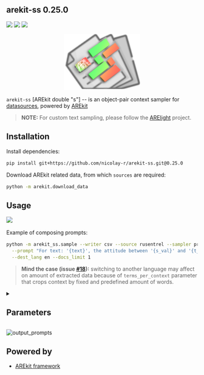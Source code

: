 ## arekit-ss 0.25.0

![](https://img.shields.io/badge/Python-3.9-brightgreen.svg)
![](https://img.shields.io/badge/AREkit-0.24.0-orange.svg)
[![](https://colab.research.google.com/assets/colab-badge.svg)](https://colab.research.google.com/github/nicolay-r/arekit-ss/blob/master/arekit_ss.ipynb)

<p align="center">
    <img src="logo.png"/>
</p>

`arekit-ss` [AREkit double "s"] -- is an object-pair context sampler 
for [datasources](https://github.com/nicolay-r/AREkit/wiki/Binded-Sources), 
powered by [AREkit](https://github.com/nicolay-r/AREkit)

> **NOTE:** For custom text sampling, please follow the [ARElight](https://github.com/nicolay-r/ARElight) project.

## Installation

Install dependencies:
```bash
pip install git+https://github.com/nicolay-r/arekit-ss.git@0.25.0
```

Download AREkit related data, from which `sources` are required:
```bash
python -m arekit.download_data
```

## Usage
[![](https://colab.research.google.com/assets/colab-badge.svg)](https://colab.research.google.com/github/nicolay-r/arekit-ss/blob/master/arekit_ss.ipynb)

Example of composing prompts:
```bash
python -m arekit_ss.sample --writer csv --source rusentrel --sampler prompt \
  --prompt "For text: '{text}', the attitude between '{s_val}' and '{t_val}' is: '{label_val}'" \
  --dest_lang en --docs_limit 1
```

> **Mind the case (issue [#18](https://github.com/nicolay-r/arekit-ss/issues/18)):**
> switching to another language may affect on amount of extracted data because of `terms_per_context`
> parameter that crops context by fixed and predefined amount of words.

<details>
<summary>

## Parameters
</summary>

* `source` -- source name from the list of the [supported sources](https://github.com/nicolay-r/arekit-ss/blob/master/arekit_ss/sources/src_list.py).
    * `terms_per_context` -- amount of words (terms) in between SOURCE and TARGET objects.
    * `object-source-types` -- filter specific source object types
    * `object-target-types` -- filter specific target object types
    * `relation_types` -- list of types, in which items separated with `|` char; all by default
    * `splits` -- Manual selection of the data-types related splits that should be chosen for the sampling process; 
      types should be separated by ':' sign; for example: 'train:test'
* `sampler` -- List of the supported samplers:
    * `nn` -- CNN/LSTM architecture related, including frames annotation from [RuSentiFrames](https://github.com/nicolay-r/RuSentiFrames).
        * `no-vectorize` -- flag is applicable only for `nn`, and denotes no need to generate embeddings for features
    * `bert` -- BERT-based, single-input sequence.
    * `prompt` -- prompt-based sampler for LLM systems [[prompt engeneering guide]](https://github.com/dair-ai/Prompt-Engineering-Guide)
        * `prompt` -- text of the prompt which includes the following parameters:
          * `{text}` is an original text of the sample
          * `{s_val}` and `{t_val}` values of the source and target of the pairs respectively
          * `{label_val}` value of the label
* `writer` -- the output format of samples:
    * `csv` -- for [AREnets](https://github.com/nicolay-r/AREnets) framework;
    * `jsonl` -- for [OpenNRE](https://github.com/thunlp/OpenNRE) framework.
    * `sqlite` -- SQLite-3.0 database.
* `mask_entities` -- mask entity mode.
* Text translation parameters:
    * `src_lang` -- original language of the text.
    * `dest_lang` -- target language of the text.
* `output_dir` -- target directory for samples storing
* Limiting the amount of documents from source:
    * `docs_limit` -- amount of documents to be considered for sampling from the whole source.
    * `doc_ids` -- list of the document IDs.
</details>

![output_prompts](https://github.com/nicolay-r/arekit-ss/assets/14871187/d1499f24-b2df-410b-98cc-8d4018de8c65)

## Powered by

* [AREkit framework](https://github.com/nicolay-r/AREkit)
